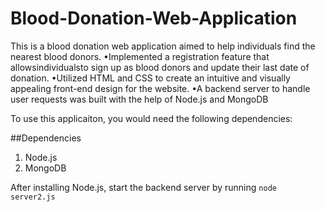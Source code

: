 # Blood-Donation-Web-Application

This is a blood donation web application aimed to  help individuals find the nearest blood donors.
•Implemented a registration feature that allowsindividualsto sign up as blood donors and update their last date of
donation.
•Utilized HTML and CSS to create an intuitive and visually appealing front-end design for the website.
•A backend server to handle user requests was built with the help of Node.js and MongoDB

To use this applicaiton, you would need the following dependencies:

##Dependencies
1. Node.js
2. MongoDB

After installing Node.js, start the backend server by running `node server2.js`
